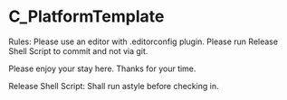 # C_PlatformTemplate
Rules:
Please use an editor  with .editorconfig plugin.
Please run Release Shell Script to commit and not via git.

Please enjoy your stay here.
Thanks for your time.

Release Shell Script:
Shall run astyle before checking in.
